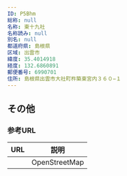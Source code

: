 ```yaml
---
ID: P5Bhm
総称: null
名称: 東十九社
名称読み: null
別名: null
都道府県: 島根県
区域: 出雲市
緯度: 35.4014918
経度: 132.6860891
郵便番号: 6990701
住所: 島根県出雲市大社町杵築東宮内３６０−１
---
```


## その他

### 参考URL

| URL | 説明          |
| --- | ------------- |
|     | OpenStreetMap |
